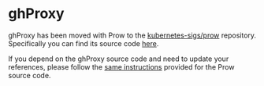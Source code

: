 # ghProxy

ghProxy has been moved with Prow to the [kubernetes-sigs/prow](https://github.com/kubernetes-sigs/prow) repository. Specifically you can find its source code [here](https://github.com/kubernetes-sigs/prow/tree/main/ghproxy).

If you depend on the ghProxy source code and need to update your references, please follow the [same instructions](../prow/README.md) provided for the Prow source code.
